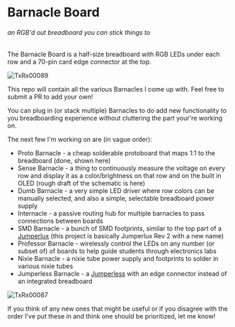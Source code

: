 # Barnacle Board
###### an RGB'd out breadboard you can stick things to

The Barnacle Board is a half-size breadboard with RGB LEDs under each row and a 70-pin card edge connector at the top.

![TxRx00089](https://github.com/Architeuthis-Flux/Barnacle_Board/assets/20519442/a3bab266-83e3-4b2e-a942-23591e9d55d6)

This repo will contain all the various Barnacles I come up with. Feel free to submit a PR to add your own!

You can plug in (or stack multiple) Barnacles to do add new functionality to you breadboarding experience without cluttering the part your're working on.


The next few I'm working on are (in vague order):
 - Proto Barnacle - a cheap solderable protoboard that maps 1:1 to the breadboard (done, shown here)
 - Sense Barnacle - a thing to continuously measure the voltage on every row and display it as a color/brightness on that row and on the built in OLED (rough draft of the schematic is here)
 - Dumb Barnacle - a very simple LED driver where row colors can be manually selected, and also a simple, selectable breadboard power supply
 - Internacle - a passive routing hub for multiple barnacles to pass connections between boards
 - SMD Barnacle - a bunch of SMD footprints, similar to the top part of a [Jumperlux](https://github.com/Architeuthis-Flux/JumperLUX) (this project is basically Jumperlux Rev 2 with a new name)
 - Professor Barnacle - wirelessly control the LEDs on any number (or subset of) of boards to help guide students through electronics labs
 - Nixie Barnacle - a nixie tube power supply and footprints to solder in various nixie tubes
 - Jumperless Barnacle - a [Jumperless](https://github.com/Architeuthis-Flux/Jumperless) with an edge connector instead of an integrated breadboard





![TxRx00087](https://github.com/Architeuthis-Flux/Barnacle_Board/assets/20519442/a09d111b-5562-4daf-bbf6-17a57371504a)

If you think of any new ones that might be useful or if you disagree with the order I've put these in and think one should be prioritized, let me know!
